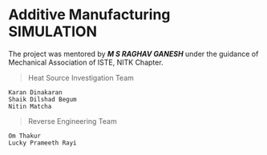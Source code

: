 # Additive Manufacturing SIMULATION

The project was mentored by ***M S RAGHAV GANESH*** under the guidance of Mechanical Association of ISTE, NITK Chapter.
> Heat Source Investigation Team
```
Karan Dinakaran
Shaik Dilshad Begum
Nitin Matcha
```
> Reverse Engineering Team
```
Om Thakur
Lucky Prameeth Rayi
```
